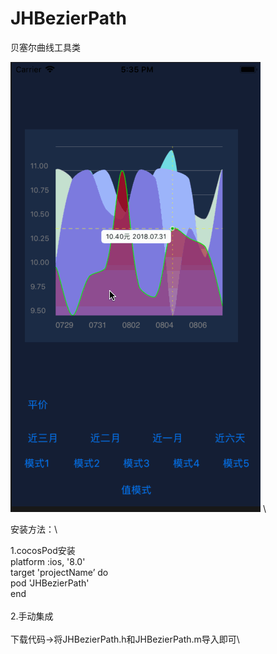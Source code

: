 # JHBezierPath
贝塞尔曲线工具类


![图片](https://github.com/976971956/JHBezierPath/blob/master/tu.gif)
\

安装方法：\

  1.cocosPod安装\
   platform :ios, '8.0'\
      target 'projectName’ do\
      pod 'JHBezierPath'\
   end \
   \
   2.手动集成\
   \
      下载代码->将JHBezierPath.h和JHBezierPath.m导入即可\
      
